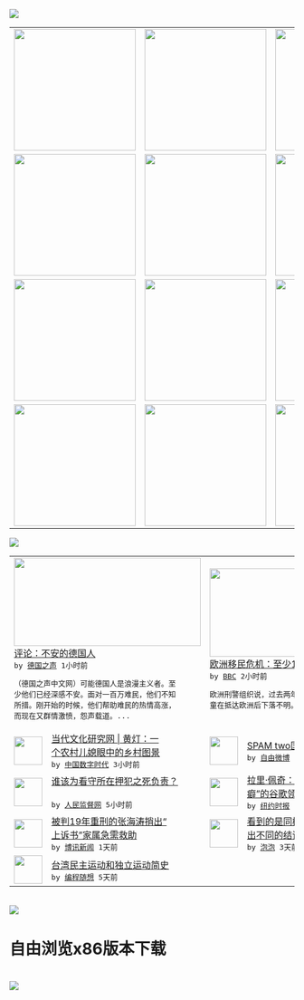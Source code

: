 

<a href="https://github.com/greatfire/z/raw/master/FreeBrowser.apk"><img src="https://raw.githubusercontent.com/greatfire/wiki/master/x/header.png" /></a><table><tr><td width="262" align="center" valign="center"><a href="https://github.com/greatfire/wiki/wiki/nyt" title="纽约时报中文网 国际纵览"><img src="https://raw.githubusercontent.com/greatfire/wiki/master/x/nyt_flag.png" width="215"/></a></td><td width="262" align="center" valign="center"><a href="https://github.com/greatfire/wiki/wiki/dw" title=""><img src="https://raw.githubusercontent.com/greatfire/wiki/master/x/dw_flag.png" width="215"/></a></td><td width="262" align="center" valign="center"><a href="https://github.com/greatfire/wiki/wiki/rmjd" title=""><img src="https://raw.githubusercontent.com/greatfire/wiki/master/x/rmjd_flag.png" width="215"/></a></td></tr><tr><td width="262" align="center" valign="center"><a href="https://github.com/paopaonetizen/website" title="泡泡 - 未经审查的互联网信息"><img src="https://raw.githubusercontent.com/greatfire/wiki/master/x/pp_flag.png" width="215"/></a></td><td width="262" align="center" valign="center"><a href="https://github.com/getlantern/mirror" title="以及自由微博和GreatFire.org官方中文论坛"><img src="https://raw.githubusercontent.com/greatfire/wiki/master/x/lantern_flag.png" width="215"/></a></td><td width="262" align="center" valign="center"><a href="https://github.com/cdtmirrors/m/" title=""><img src="https://raw.githubusercontent.com/greatfire/wiki/master/x/cdt_flag.png" width="215"/></a></td></tr><tr><td width="262" align="center" valign="center"><a href="https://github.com/program-think/blog" title="编程随想的博客"><img src="https://raw.githubusercontent.com/greatfire/wiki/master/x/pt_flag.png" width="215"/></a></td><td width="262" align="center" valign="center"><a href="https://github.com/greatfire/wiki/wiki/bbc" title=""><img src="https://raw.githubusercontent.com/greatfire/wiki/master/x/bbc_flag.png" width="215"/></a></td><td width="262" align="center" valign="center"><a href="https://github.com/freeweibo/s" title="自由微博 - 匿名和不受屏蔽的新浪微博搜索"><img src="https://raw.githubusercontent.com/greatfire/wiki/master/x/fw_flag.png" width="215"/></a></td></tr><tr><td width="262" align="center" valign="center"><a href="https://github.com/greatfire/wiki/wiki/google" title=""><img src="https://raw.githubusercontent.com/greatfire/wiki/master/x/google_flag.png" width="215"/></a></td><td width="262" align="center" valign="center"><a href="https://github.com/bxnews/boxun" title=""><img src="https://raw.githubusercontent.com/greatfire/wiki/master/x/bx_flag.png" width="215"/></a></td><td width="262" align="center" valign="center"><a href="https://github.com/greatfire/wiki/wiki/open-source" title="欢迎访问GreatFire.org开发者项目网站"><img src="https://raw.githubusercontent.com/greatfire/wiki/master/x/open-source_flag.png" width="215"/></a></td></tr></table><img src="https://raw.githubusercontent.com/greatfire/wiki/master/x/newsfeed text.png" /><table cols="4"><tr><td colspan="2" width="380"><a href="http://dw.com/p/1HmZ4?maca=chi-GK-text-greatfire-all-chinese-15625-xml-mrss"><img src="http://www.dw.com/image/0,,19001824_302,00.jpg" width="330" height="156"/></a></br><a href="http://dw.com/p/1HmZ4?maca=chi-GK-text-greatfire-all-chinese-15625-xml-mrss">评论：不安的德国人</a></br><kbd> by <a href="http://dw.de">德国之声</a> 1小时前 </kbd></br><pre>（德国之声中文网）可能德国人是浪漫主义者。至<br/>少他们已经深感不安。面对一百万难民，他们不知<br/>所措。刚开始的时候，他们帮助难民的热情高涨，<br/>而现在又群情激愤，怨声载道。...</pre></td><td colspan="2" width="380"><a href="http://www.bbc.com/zhongwen/simp/world/2016/01/160131_migrants_children_missing"><img src="http://a.files.bbci.co.uk/worldservice/live/assets/images/2016/01/31/160131143243_migrant_children_144x81_afp_nocredit.jpg" width="330" height="156"/></a></br><a href="http://www.bbc.com/zhongwen/simp/world/2016/01/160131_migrants_children_missing">欧洲移民危机：至少1万个儿童失踪</a></br><kbd> by <a href="http://www.bbc.co.uk/zhongwen/simp">BBC</a> 2小时前 </kbd></br><pre>欧洲刑警组织说，过去两年，可能有超过1万名儿<br/>童在抵达欧洲后下落不明。</pre></td></tr><tr><td><img src="http://chinadigitaltimes.net/chinese/files/2016/01/Screen-Shot-2016-01-31-at-%E4%B8%8A%E5%8D%885.17.59.png" width="50" height="50"/></td><td width="280"><a href="https://chinadigitaltimes.net/chinese/2016/01/%E5%BD%93%E4%BB%A3%E6%96%87%E5%8C%96%E7%A0%94%E7%A9%B6%E7%BD%91-%E9%BB%84%E7%81%AF%EF%BC%9A%E4%B8%80%E4%B8%AA%E5%86%9C%E6%9D%91%E5%84%BF%E5%AA%B3%E7%9C%BC%E4%B8%AD%E7%9A%84%E4%B9%A1%E6%9D%91/">当代文化研究网 | 黄灯：一<br/>个农村儿媳眼中的乡村图景</a></br><kbd> by <a href="http://chinadigitaltimes.net/chinese/">中国数字时代</a> 3小时前 </kbd></td><td><img src="https://raw.githubusercontent.com/greatfire/wiki/master/x/fw_logo.png" width="50" height="50"/></td><td width="280"><a href="https://freeweibo.com/weibo/3937450491433881">SPAM two国母s</a></br><kbd> by <a href="https://freeweibo.com/">自由微博</a> 3小时前 </kbd></td></tr><tr><td><img src="http://www.rmjdw.com/uploads/allimg/160131/10413M032-0.jpg" width="50" height="50"/></td><td width="280"><a href="http://www.rmjdw.com//fazhibobao/20160131/15327.html">谁该为看守所在押犯之死负责？<br/> </a></br><kbd> by <a href="http://www.rmjdw.com/">人民监督网</a> 5小时前 </kbd></td><td><img src="https://raw.githubusercontent.com/greatfire/wiki/master/x/nyt_logo.png" width="50" height="50"/></td><td width="280"><a href="https://d3qlz4p8smvoli.cloudfront.net/people/20160131/t31page/">拉里·佩奇：一位有“知识漫游<br/>癖”的谷歌领袖</a></br><kbd> by <a href="http://m.cn.nytimes.com/">纽约时报</a> 1天前 </kbd></td></tr><tr><td><img src="http://www.boxun.com/news/images/2016/01/201601311225china1.jpg" width="50" height="50"/></td><td width="280"><a href="http://www.boxun.com/news/gb/china/2016/01/201601311225.shtml">被判19年重刑的张海涛捎出“<br/>上诉书”家属急需救助</a></br><kbd> by <a href="http://www.boxun.com">博讯新闻</a> 1天前 </kbd></td><td><img src="https://raw.githubusercontent.com/greatfire/wiki/master/x/pp_logo.png" width="50" height="50"/></td><td width="280"><a href="https://pao-pao.net/article/668">看到的是同样的信息 为何会得<br/>出不同的结论？</a></br><kbd> by <a href="https://pao-pao.net">泡泡</a> 3天前 </kbd></td></tr><tr><td><img src="http://lh3.googleusercontent.com/vU8ZzW4wa_O9VIqASs7k6acq5VlMLPoJC329h-IeSXAXWkT6c_Y1pKsQ3-VhjFuuc8qGQauA9iDzyHHZ9mxIOZG9B5YeYOndN-yfntwR0ShVxiig69AzznyLpxs0LffiDjqjpXRz1g" width="50" height="50"/></td><td width="280"><a href="http://feedproxy.google.com/~r/programthink/~3/e7PdpHrG5hI/Taiwan-Political-Movements.html">台湾民主运动和独立运动简史</a></br><kbd> by <a href="http://program-think.blogspot.com">编程随想</a> 5天前 </kbd></td></table></br><a href="https://github.com/greatfire/z/raw/master/FreeBrowser.apk"><img src="https://raw.githubusercontent.com/greatfire/wiki/master/x/download app.png" /></a><h1>自由浏览x86版本下载<h1><a href="https://github.com/greatfire/z/raw/master/FreeBrowser-x86.apk"><img src="https://raw.githubusercontent.com/greatfire/images/master/fb86.qr.png" /></a>